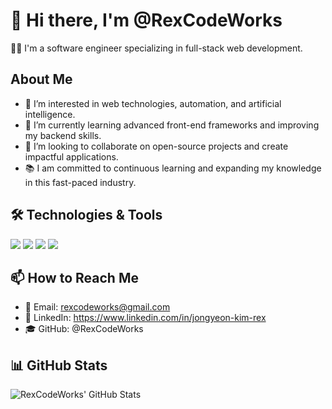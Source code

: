 # 👋 Hi there, I'm @RexCodeWorks

👨‍💻 I'm a software engineer specializing in full-stack web development.

## About Me

- 👀 I’m interested in web technologies, automation, and artificial intelligence.
- 🌱 I’m currently learning advanced front-end frameworks and improving my backend skills.
- 💞️ I’m looking to collaborate on open-source projects and create impactful applications.
- 📚 I am committed to continuous learning and expanding my knowledge in this fast-paced industry.

## 🛠 Technologies & Tools

![](https://img.shields.io/badge/Code-JavaScript-informational?style=flat&logo=javascript&logoColor=white&color=yellow)
![](https://img.shields.io/badge/Code-Python-informational?style=flat&logo=python&logoColor=white&color=blue)
![](https://img.shields.io/badge/Framework-React-informational?style=flat&logo=react&logoColor=white&color=blue)
![](https://img.shields.io/badge/Tools-NodeJS-informational?style=flat&logo=node.js&logoColor=white&color=green)

## 📫 How to Reach Me

- 📧 Email: rexcodeworks@gmail.com
- 💼 LinkedIn: https://www.linkedin.com/in/jongyeon-kim-rex
- 🎓 GitHub: @RexCodeWorks

## 📊 GitHub Stats

![RexCodeWorks' GitHub Stats](https://github-readme-stats.vercel.app/api?username=RexCodeWorks&show_icons=true&theme=radical)

